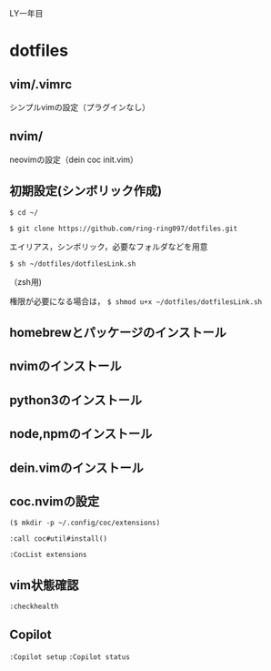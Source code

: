 LY一年目

# dotfiles
## vim/.vimrc
シンプルvimの設定（プラグインなし）

## nvim/
neovimの設定（dein coc init.vim）

## 初期設定(シンボリック作成)
`$ cd ~/`

`$ git clone https://github.com/ring-ring097/dotfiles.git`

エイリアス，シンボリック，必要なフォルダなどを用意

`$ sh ~/dotfiles/dotfilesLink.sh`

（zsh用)

権限が必要になる場合は，
`$ shmod u+x ~/dotfiles/dotfilesLink.sh`

## homebrewとパッケージのインストール

## nvimのインストール 

## python3のインストール

## node,npmのインストール

## dein.vimのインストール

## coc.nvimの設定
`($ mkdir -p ~/.config/coc/extensions)`

`:call coc#util#install()`

`:CocList extensions`

## vim状態確認
`:checkhealth`

## Copilot
`:Copilot setup`
`:Copilot status`

